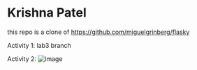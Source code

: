 # Krishna Patel 

this repo is a clone of 
https://github.com/miguelgrinberg/flasky

Activity 1: 
lab3 branch 

Activity 2: 
![image](https://github.com/krishnapatel17/ECE444-F2023-Lab1/assets/74744575/bd20b641-6b8a-49b3-951b-c0bc5b1afb59)

